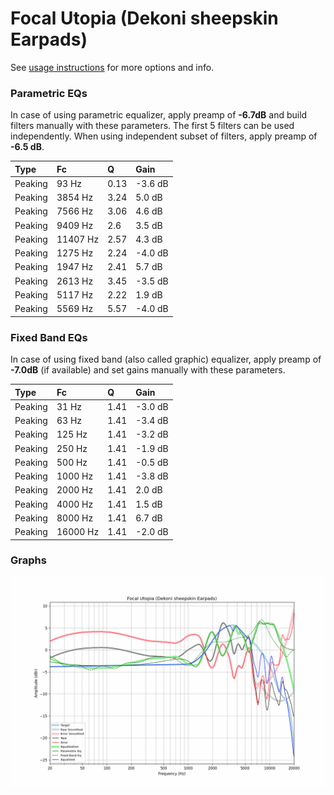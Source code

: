 # Focal Utopia (Dekoni sheepskin Earpads)
See [usage instructions](https://github.com/jaakkopasanen/AutoEq#usage) for more options and info.

### Parametric EQs
In case of using parametric equalizer, apply preamp of **-6.7dB** and build filters manually
with these parameters. The first 5 filters can be used independently.
When using independent subset of filters, apply preamp of **-6.5 dB**.

| Type    | Fc       |    Q | Gain    |
|:--------|:---------|:-----|:--------|
| Peaking | 93 Hz    | 0.13 | -3.6 dB |
| Peaking | 3854 Hz  | 3.24 | 5.0 dB  |
| Peaking | 7566 Hz  | 3.06 | 4.6 dB  |
| Peaking | 9409 Hz  | 2.6  | 3.5 dB  |
| Peaking | 11407 Hz | 2.57 | 4.3 dB  |
| Peaking | 1275 Hz  | 2.24 | -4.0 dB |
| Peaking | 1947 Hz  | 2.41 | 5.7 dB  |
| Peaking | 2613 Hz  | 3.45 | -3.5 dB |
| Peaking | 5117 Hz  | 2.22 | 1.9 dB  |
| Peaking | 5569 Hz  | 5.57 | -4.0 dB |

### Fixed Band EQs
In case of using fixed band (also called graphic) equalizer, apply preamp of **-7.0dB**
(if available) and set gains manually with these parameters.

| Type    | Fc       |    Q | Gain    |
|:--------|:---------|:-----|:--------|
| Peaking | 31 Hz    | 1.41 | -3.0 dB |
| Peaking | 63 Hz    | 1.41 | -3.4 dB |
| Peaking | 125 Hz   | 1.41 | -3.2 dB |
| Peaking | 250 Hz   | 1.41 | -1.9 dB |
| Peaking | 500 Hz   | 1.41 | -0.5 dB |
| Peaking | 1000 Hz  | 1.41 | -3.8 dB |
| Peaking | 2000 Hz  | 1.41 | 2.0 dB  |
| Peaking | 4000 Hz  | 1.41 | 1.5 dB  |
| Peaking | 8000 Hz  | 1.41 | 6.7 dB  |
| Peaking | 16000 Hz | 1.41 | -2.0 dB |

### Graphs
![](./Focal%20Utopia%20(Dekoni%20sheepskin%20Earpads).png)